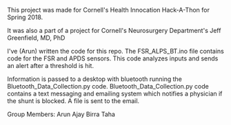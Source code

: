 This project was made for Cornell's Health Innocation Hack-A-Thon for Spring 2018.

It was also a part of a project for Cornell's Neurosurgery Department's Jeff Greenfield, MD, PhD


I've (Arun) written the code for this repo. 
The FSR_ALPS_BT.ino file contains code for the FSR and APDS sensors. 
This code analyzes inputs and sends an alert after a threshold is hit. 

Information is passed to a desktop with bluetooth running the Bluetooth_Data_Collection.py code.
Bluetooth_Data_Collection.py code contains a text messaging and emailing system which notifies a physician if the shunt is blocked. A file is sent to the email. 

Group Members:
Arun Ajay
Birra Taha
